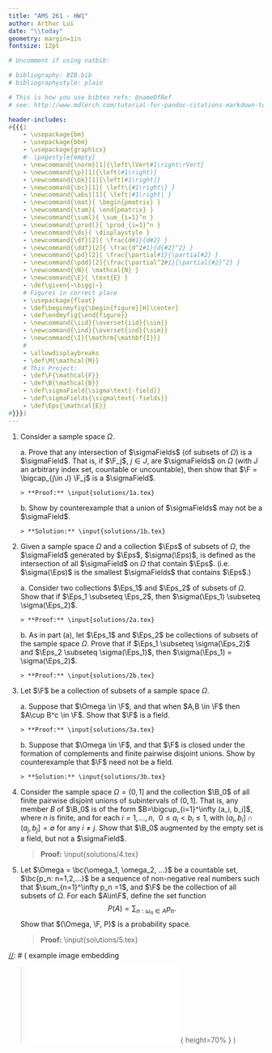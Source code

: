 ```yaml
---
title: "AMS 261 - HW1"
author: Arthur Lui
date: "\\today"
geometry: margin=1in
fontsize: 12pt

# Uncomment if using natbib:

# bibliography: BIB.bib
# bibliographystyle: plain 

# This is how you use bibtex refs: @nameOfRef
# see: http://www.mdlerch.com/tutorial-for-pandoc-citations-markdown-to-latex.html

header-includes: 
#{{{1
    - \usepackage{bm}
    - \usepackage{bbm}
    - \usepackage{graphicx}
    #- \pagestyle{empty}
    - \newcommand{\norm}[1]{\left\lVert#1\right\rVert}
    - \newcommand{\p}[1]{\left(#1\right)}
    - \newcommand{\bk}[1]{\left[#1\right]}
    - \newcommand{\bc}[1]{ \left\{#1\right\} }
    - \newcommand{\abs}[1]{ \left|#1\right| }
    - \newcommand{\mat}{ \begin{pmatrix} }
    - \newcommand{\tam}{ \end{pmatrix} }
    - \newcommand{\suml}{ \sum_{i=1}^n }
    - \newcommand{\prodl}{ \prod_{i=1}^n }
    - \newcommand{\ds}{ \displaystyle }
    - \newcommand{\df}[2]{ \frac{d#1}{d#2} }
    - \newcommand{\ddf}[2]{ \frac{d^2#1}{d{#2}^2} }
    - \newcommand{\pd}[2]{ \frac{\partial#1}{\partial#2} }
    - \newcommand{\pdd}[2]{\frac{\partial^2#1}{\partial{#2}^2} }
    - \newcommand{\N}{ \mathcal{N} }
    - \newcommand{\E}{ \text{E} }
    - \def\given{~\bigg|~}
    # Figures in correct place
    - \usepackage{float}
    - \def\beginmyfig{\begin{figure}[H]\center}
    - \def\endmyfig{\end{figure}}
    - \newcommand{\iid}{\overset{iid}{\sim}}
    - \newcommand{\ind}{\overset{ind}{\sim}}
    - \newcommand{\I}{\mathrm{\mathbf{I}}}
    #
    - \allowdisplaybreaks
    - \def\M{\mathcal{M}}
    # This Project:
    - \def\F{\mathcal{F}}
    - \def\B{\mathcal{B}}
    - \def\sigmaField{\sigma\text{-field}}
    - \def\sigmaFields{\sigma\text{-fields}}
    - \def\Eps{\mathcal{E}}
#}}}1
---
```


[comment]: <> (%
  These are comments
%)

1. Consider a sample space $\Omega$.

    a. Prove that any intersection of $\sigmaFields$ (of subsets of $\Omega$)
       is a $\sigmaField$. That is, if $\F_j$, $j\in J$, are $\sigmaFields$ on
       $\Omega$ (with $J$ an arbitrary index set, countable or uncountable), then
       show that $\F = \bigcap_{j\in J} \F_j$ is a $\sigmaField$.

       > **Proof:** \input{solutions/1a.tex}

    b. Show by counterexample that a union of $\sigmaFields$ may not be a
       $\sigmaField$.

       > **Solution:** \input{solutions/1b.tex}

2. Given a sample space $\Omega$ and a collection $\Eps$ of subsets of $\Omega$, the $\sigmaField$ generated by $\Eps$, $\sigma(\Eps)$, is defined as the intersection of all $\sigmaField$ on $\Omega$ that contain $\Eps$.  (i.e. $\sigma(\Eps)$ is the smallest $\sigmaFields$ that contains $\Eps$.)

    a. Consider two collections $\Eps_1$ and $\Eps_2$ of subsets of $\Omega$.
       Show that if $\Eps_1 \subseteq \Eps_2$, then $\sigma(\Eps_1) \subseteq
       \sigma(\Eps_2)$.

       > **Proof:** \input{solutions/2a.tex}

    b. As in part (a), let $\Eps_1$ and $\Eps_2$ be collections of subsets of
       the sample space $\Omega$. Prove that if $\Eps_1 \subseteq \sigma(\Eps_2)$
       and $\Eps_2 \subseteq \sigma(\Eps_1)$, then $\sigma(\Eps_1) =
       \sigma(\Eps_2)$.

       > **Proof:** \input{solutions/2b.tex}

3. Let $\F$ be a collection of subsets of a sample space $\Omega$.

    a. Suppose that $\Omega \in \F$, and that when $A,B \in \F$ then $A\cup B^c
       \in \F$. Show that $\F$ is a field.

       > **Proof:** \input{solutions/3a.tex}

    b. Suppose that $\Omega \in \F$, and that $\F$ is closed under the
       formation of complements and finite pairwise disjoint unions. Show by
       counterexample that $\F$ need not be a field.

       > **Solution:** \input{solutions/3b.tex}

4. Consider the sample space $\Omega = (0,1]$ and the collection $\B_0$ of all
   finite pairwise disjoint unions of subintervals of $(0,1]$. That is, any
   member $B$ of $\B_0$ is of the form $B=\bigcup_{i=1}^\infty (a_i, b_i]$,
   where $n$ is finite, and for each $i=1,...,n,~~ 0\le a_i <b_i\le1$, with
   $(a_i,b_i] \cap (a_j,b_j] = \emptyset$ for any $i\ne j$. Show that $\B_0$
   augmented by the empty set is a field, but not a $\sigmaField$.

   > **Proof:** \input{solutions/4.tex}

5. Let $\Omega = \bc{\omega_1, \omega_2, ...}$ be a countable set, 
   $\bc{p_n: n=1,2,...}$ be a sequence of non-negative real numbers such that 
   $\sum_{n=1}^\infty p_n =1$, and $\F$ be the collection of all subsets of
   $\Omega$. For each $A\in\F$, define the set function
   $$ P(A) = \sum_{n:\omega_n \in A} p_n. $$
   Show that $(\Omega, \F, P)$ is a probability space.

   > **Proof:** \input{solutions/5.tex}

[//]: # ( example image embedding
{{{1
\beginmyfig
\includegraphics[height=0.5\textwidth]{path/to/img/img.pdf}
\caption{some caption}
\label{fig:mylabel}
% reference by: \ref{fig:mylabel}
\endmyfig
)
[//]: # ( example image embedding
> ![some caption.\label{mylabel}](path/to/img/img.pdf){ height=70% }
)

[//]: # ( example two figs side-by-side
\begin{figure*}
  \begin{minipage}{.45\linewidth}
    \centering \includegraphics[height=1\textwidth]{img1.pdf}
    \caption{some caption}
    \label{fig:myLabel1}
  \end{minipage}\hfill
  \begin{minipage}{.45\linewidth}
    \centering \includegraphics[height=1\textwidth]{img2.pdf}
    \caption{some caption}
    \label{fig:myLabel2}
  \end{minipage}
\end{figure*}
1}}}
)


[//]: # (Footnotes:)


